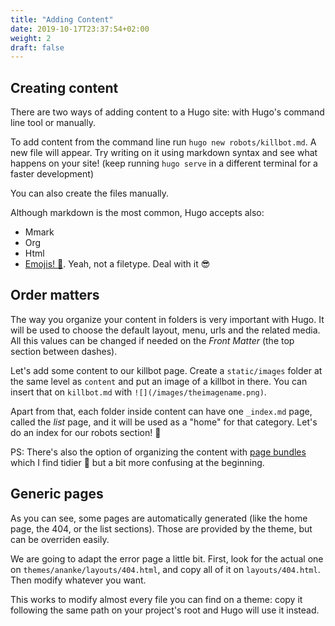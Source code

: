 ```yaml
---
title: "Adding Content"
date: 2019-10-17T23:37:54+02:00
weight: 2
draft: false
---
```


## Creating content

There are two ways of adding content to a Hugo site: with Hugo's command line tool or manually.

To add content from the command line run `hugo new robots/killbot.md`. A new file will appear. Try writing on it using markdown syntax and see what happens on your site! (keep running `hugo serve` in a different terminal for a faster development)

You can also create the files manually.

Although markdown is the most common, Hugo accepts also:

- Mmark
- Org
- Html
- [Emojis! :dancer:](https://gohugo.io/content-management/formats/#emojis). Yeah, not a filetype. Deal with it :sunglasses:

## Order matters

The way you organize your content in folders is very important with Hugo. It will be used to choose the default layout, menu, urls and the related media. All this values can be changed if needed on the _Front Matter_ (the top section between dashes).

Let's add some content to our killbot page. Create a `static/images` folder at the same level as `content` and put an image of a killbot in there. You can insert that on `killbot.md` with `![](/images/theimagename.png)`.

Apart from that, each folder inside content can have one `_index.md` page, called the _list_ page, and it will be used as a "home" for that category. Let's do an index for our robots section! :robot:

PS: There's also the option of organizing the content with [page bundles](https://gohugo.io/content-management/page-bundles/) which I find tidier :broom: but a bit more confusing at the beginning.

## Generic pages

As you can see, some pages are automatically generated (like the home page, the 404, or the list sections). Those are provided by the theme, but can be overriden easily.

We are going to adapt the error page a little bit. First, look for the actual one on `themes/ananke/layouts/404.html`, and copy all of it on `layouts/404.html`. Then modify whatever you want.

This works to modify almost every file you can find on a theme: copy it following the same path on your project's root and Hugo will use it instead.
